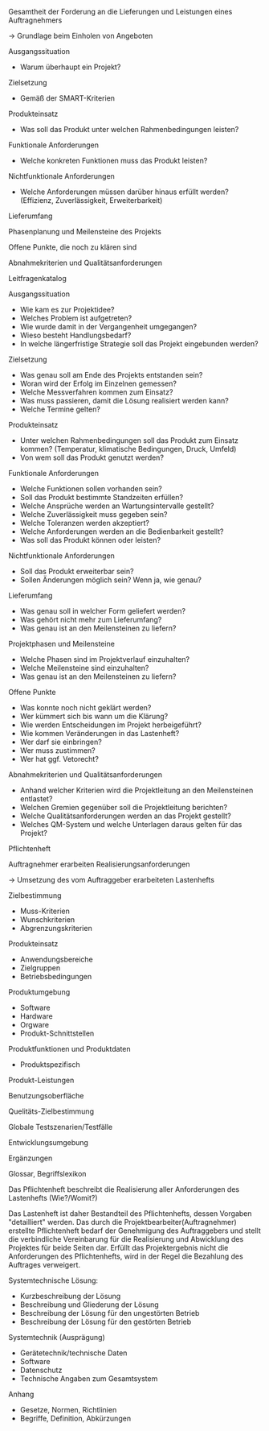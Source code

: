Gesamtheit der Forderung an die Lieferungen und Leistungen eines Auftragnehmers

-> Grundlage beim Einholen von Angeboten

Ausgangssituation

- Warum überhaupt ein Projekt?
  
Zielsetzung

- Gemäß der SMART-Kriterien

Produkteinsatz

- Was soll das Produkt unter welchen Rahmenbedingungen leisten?
  
Funktionale Anforderungen

- Welche konkreten Funktionen muss das Produkt leisten?
  
Nichtfunktionale Anforderungen

- Welche Anforderungen müssen darüber hinaus erfüllt werden?
	(Effizienz, Zuverlässigkeit, Erweiterbarkeit)
  
Lieferumfang

Phasenplanung und Meilensteine des Projekts

Offene Punkte, die noch zu klären sind

Abnahmekriterien und Qualitätsanforderungen



Leitfragenkatalog

Ausgangssituation

- Wie kam es zur Projektidee?
- Welches Problem ist aufgetreten?
- Wie wurde damit in der Vergangenheit umgegangen?
- Wieso besteht Handlungsbedarf?
- In welche längerfristige Strategie soll das Projekt eingebunden werden?

Zielsetzung

- Was genau soll am Ende des Projekts entstanden sein?
- Woran wird der Erfolg im Einzelnen gemessen?
- Welche Messverfahren kommen zum Einsatz?
- Was muss passieren, damit die Lösung realisiert werden kann?
- Welche Termine gelten?

Produkteinsatz

- Unter welchen Rahmenbedingungen soll das Produkt zum Einsatz kommen?
	(Temperatur, klimatische Bedingungen, Druck, Umfeld)
- Von wem soll das Produkt genutzt werden?

Funktionale Anforderungen

- Welche Funktionen sollen vorhanden sein?
- Soll das Produkt bestimmte Standzeiten erfüllen?
- Welche Ansprüche werden an Wartungsintervalle gestellt?
- Welche Zuverlässigkeit muss gegeben sein?
- Welche Toleranzen werden akzeptiert?
- Welche Anforderungen werden an die Bedienbarkeit gestellt?
- Was soll das Produkt können oder leisten?

Nichtfunktionale Anforderungen

- Soll das Produkt erweiterbar sein?
- Sollen Änderungen möglich sein? Wenn ja, wie genau?

Lieferumfang

- Was genau soll in welcher Form geliefert werden?
- Was gehört nicht mehr zum Lieferumfang?
- Was genau ist an den Meilensteinen zu liefern?

Projektphasen und Meilensteine

- Welche Phasen sind im Projektverlauf einzuhalten?
- Welche Meilensteine sind einzuhalten?
- Was genau ist an den Meilensteinen zu liefern?

Offene Punkte

- Was konnte noch nicht geklärt werden?
- Wer kümmert sich bis wann um die Klärung?
- Wie werden Entscheidungen im Projekt herbeigeführt?
- Wie kommen Veränderungen in das Lastenheft?
- Wer darf sie einbringen?
- Wer muss zustimmen?
- Wer hat ggf. Vetorecht?

Abnahmekriterien und Qualitätsanforderungen

- Anhand welcher Kriterien wird die Projektleitung an den Meilensteinen entlastet?
- Welchen Gremien gegenüber soll die Projektleitung berichten?
- Welche Qualitätsanforderungen werden an das Projekt gestellt?
- Welches QM-System und welche Unterlagen daraus gelten für das Projekt?



Pflichtenheft

Auftragnehmer erarbeiten Realisierungsanforderungen

-> Umsetzung des vom Auftraggeber erarbeiteten Lastenhefts

Zielbestimmung

- Muss-Kriterien
- Wunschkriterien
- Abgrenzungskriterien

Produkteinsatz

- Anwendungsbereiche
- Zielgruppen
- Betriebsbedingungen

Produktumgebung

- Software
- Hardware
- Orgware
- Produkt-Schnittstellen

Produktfunktionen und Produktdaten

- Produktspezifisch

Produkt-Leistungen

Benutzungsoberfläche

Quelitäts-Zielbestimmung

Globale Testszenarien/Testfälle

Entwicklungsumgebung

Ergänzungen

Glossar, Begriffslexikon



Das Pflichtenheft beschreibt die Realisierung aller Anforderungen des Lastenhefts (Wie?/Womit?)

Das Lastenheft ist daher Bestandteil des Pflichtenhefts, dessen Vorgaben "detailliert" werden.
Das durch die Projektbearbeiter(Auftragnehmer) erstellte Pflichtenheft bedarf der Genehmigung des Auftraggebers und stellt die verbindliche Vereinbarung für die Realisierung und Abwicklung des Projektes für beide Seiten dar. 
Erfüllt das Projektergebnis nicht die Anforderungen des Pflichtenhefts, wird in der Regel die Bezahlung des Auftrages verweigert. 

Systemtechnische Lösung:

- Kurzbeschreibung der Lösung
- Beschreibung und Gliederung der Lösung
- Beschreibung der Lösung für den ungestörten Betrieb
- Beschreibung der Lösung für den gestörten Betrieb
  
Systemtechnik (Ausprägung)

- Gerätetechnik/technische Daten
- Software
- Datenschutz
- Technische Angaben zum Gesamtsystem
  
Anhang

- Gesetze, Normen, Richtlinien
- Begriffe, Definition, Abkürzungen

